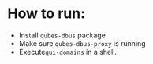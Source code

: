 # How to run:

- Install `qubes-dbus` package
- Make sure `qubes-dbus-proxy` is running 
- Execute`qui-domains` in a shell.
